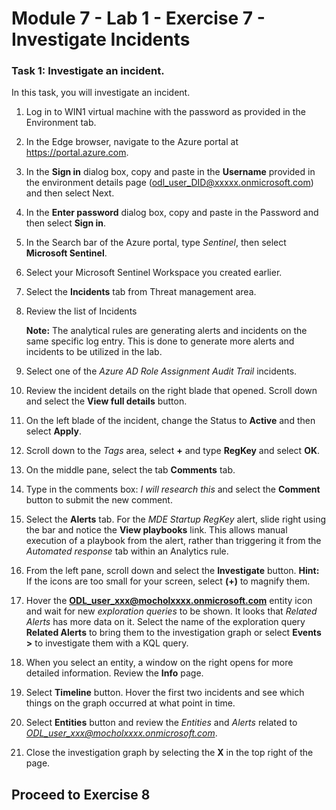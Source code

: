 # Module 7 - Lab 1 - Exercise 7 - Investigate Incidents

### Task 1: Investigate an incident.

In this task, you will investigate an incident.

1. Log in to WIN1 virtual machine with the password as provided in the Environment tab.  

1. In the Edge browser, navigate to the Azure portal at https://portal.azure.com.

1. In the **Sign in** dialog box, copy and paste in the **Username** provided in the environment details page (odl_user_DID@xxxxx.onmicrosoft.com) and then select Next.

1. In the **Enter password** dialog box, copy and paste in the Password and then select **Sign in**.

1. In the Search bar of the Azure portal, type *Sentinel*, then select **Microsoft Sentinel**.

1. Select your Microsoft Sentinel Workspace you created earlier.

1. Select the **Incidents** tab from Threat management area.

1. Review the list of Incidents

    **Note:** The analytical rules are generating alerts and incidents on the same specific log entry.  This is done to generate more alerts and incidents to be utilized in the lab.
    
1. Select one of the *Azure AD Role Assignment Audit Trail* incidents.

1. Review the incident details on the right blade that opened. Scroll down and select the **View full details** button.

1. On the left blade of the incident, change the Status to **Active** and then select **Apply**.

1. Scroll down to the *Tags* area, select **+** and type **RegKey** and select **OK**.

1. On the middle pane, select the tab **Comments** tab.

1. Type in the comments box: *I will research this* and select the **Comment** button to submit the new comment.

1. Select the **Alerts** tab. For the *MDE Startup RegKey* alert, slide right using the bar and notice the **View playbooks** link. This allows manual execution of a playbook from the alert, rather than triggering it from the *Automated response* tab within an Analytics rule.

1. From the left pane, scroll down and select the **Investigate** button. **Hint:** If the icons are too small for your screen, select **(+)** to magnify them.

1. Hover the **ODL_user_xxx@mocholxxxx.onmicrosoft.com** entity icon and wait for new *exploration queries* to be shown. It looks that *Related Alerts* has more data on it. Select the name of the exploration query **Related Alerts** to bring them to the investigation graph or select **Events >** to investigate them with a KQL query.

1.	When you select an entity, a window on the right opens for more detailed information. Review the **Info** page.

1. Select **Timeline** button. Hover the first two incidents and see which things on the graph occurred at what point in time.

1. Select **Entities** button and review the *Entities* and *Alerts* related to *ODL_user_xxx@mocholxxxx.onmicrosoft.com*.

1. Close the investigation graph by selecting the **X** in the top right of the page.

  
## Proceed to Exercise 8
